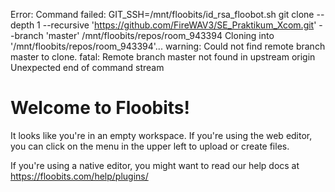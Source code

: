 Error: Command failed: GIT_SSH=/mnt/floobits/id_rsa_floobot.sh git clone --depth 1 --recursive 'https://github.com/FireWAV3/SE_Praktikum_Xcom.git' --branch 'master' /mnt/floobits/repos/room_943394
Cloning into '/mnt/floobits/repos/room_943394'...
warning: Could not find remote branch master to clone.
fatal: Remote branch master not found in upstream origin
Unexpected end of command stream


# Welcome to Floobits!

It looks like you're in an empty workspace. If you're using the web editor, you can 
click on the menu in the upper left to upload or create files.

If you're using a native editor, you might want to read our help docs at 
https://floobits.com/help/plugins/
